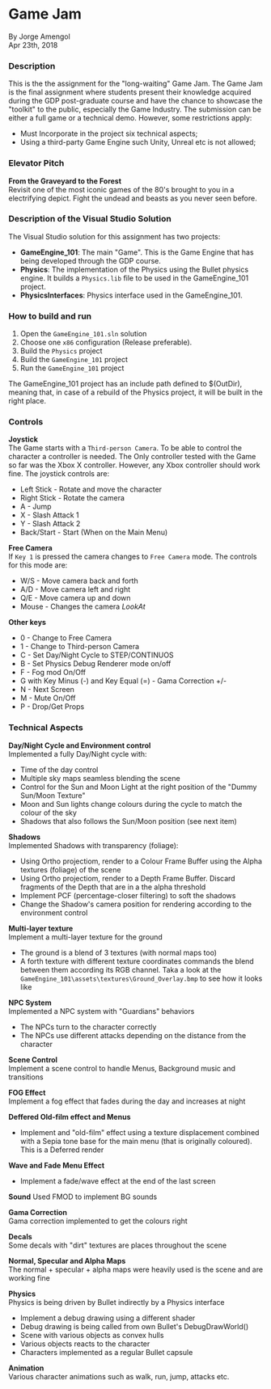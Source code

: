 # Game Jam  

By Jorge Amengol  
Apr 23th, 2018  

### Description

This is the the assignment for the "long-waiting" Game Jam. The Game Jam is the final assignment where students present their knowledge acquired during the GDP post-graduate course and have the chance to showcase the "toolkit" to the public, especially the Game Industry. The submission can be either a full game or a technical demo. However, some restrictions apply:  
- Must Incorporate in the project six technical aspects;  
- Using a third-party Game Engine such Unity, Unreal etc is not allowed;  

### Elevator Pitch  

**From the Graveyard to the Forest**  
Revisit one of the most iconic games of the 80's brought to you in a electrifying depict. Fight the undead and beasts as you never seen before.  

### Description of the Visual Studio Solution  

The Visual Studio solution for this assignment has two projects:  
- **GameEngine_101**: The main "Game". This is the Game Engine that has being developed through the GDP course.  
- **Physics**: The implementation of the Physics using the Bullet physics engine. It builds a `Physics.lib` file to be used in the GameEngine_101 project.  
- **PhysicsInterfaces**: Physics interface used in the GameEngine_101.  

### How to build and run  

1. Open the `GameEngine_101.sln` solution  
2. Choose one `x86` configuration (Release preferable).
4. Build the `Physics` project  
5. Build the `GameEngine_101` project  
6. Run the `GameEngine_101` project  

The GameEngine_101 project has an include path defined to $(OutDir), meaning that, in case of a rebuild of the Physics project, it will be built in the right place.  

### Controls

**Joystick**  
The Game starts with a `Third-person Camera`. To be able to control the character a controller is needed. The Only controller tested with the Game so far was the Xbox X controller. However, any Xbox controller should work fine. The joystick controls are:  

- Left Stick - Rotate and move the character  
- Right Stick - Rotate the camera  
- A - Jump  
- X - Slash Attack 1  
- Y - Slash Attack 2  
- Back/Start - Start (When on the Main Menu)  

**Free Camera**  
If `Key 1` is pressed the camera changes to `Free Camera` mode. The controls for this mode are:  

- W/S - Move camera back and forth  
- A/D - Move camera left and right  
- Q/E - Move camera up and down  
- Mouse - Changes the camera *LookAt*  

**Other keys**  

- 0 - Change to Free Camera  
- 1 - Change to Third-person Camera  
- C - Set Day/Night Cycle to STEP/CONTINUOS  
- B - Set Physics Debug Renderer mode on/off  
- F - Fog mod On/Off  
- G with Key Minus (-) and Key Equal (=) - Gama Correction +/-  
- N - Next Screen  
- M - Mute On/Off  
- P - Drop/Get Props  

### Technical Aspects 

**Day/Night Cycle and Environment control**  
Implemented a fully Day/Night cycle with:  
- Time of the day control  
- Multiple sky maps seamless blending the scene  
- Control for the Sun and Moon Light at the right position of the "Dummy Sun/Moon Texture"  
- Moon and Sun lights change colours during the cycle to match the colour of the sky  
- Shadows that also follows the Sun/Moon position (see next item)  

**Shadows**  
Implemented Shadows with transparency (foliage):  
- Using Ortho projectiom, render to a Colour Frame Buffer using the Alpha textures (foliage) of the scene  
- Using Ortho projectiom, render to a Depth Frame Buffer. Discard fragments of the Depth that are in a the alpha threshold  
- Implement PCF (percentage-closer filtering) to soft the shadows  
- Change the Shadow's camera position for rendering according to the environment control  

**Multi-layer texture**  
Implement a multi-layer texture for the ground  
- The ground is a blend of 3 textures (with normal maps too)  
- A forth texture with different texture coordinates commands the blend between them according its RGB channel. Taka a look at the `GameEngine_101\assets\textures\Ground_Overlay.bmp` to see how it looks like  

**NPC System**  
Implemented a NPC system with "Guardians" behaviors  
- The NPCs turn to the character correctly  
- The NPCs use different attacks depending on the distance from the character  

**Scene Control**  
Implement a scene control to handle Menus, Background music and transitions  

**FOG Effect**  
Implement a fog effect that fades during the day and increases at night  

**Deffered Old-film effect and Menus**  
- Implement and "old-film" effect using a texture displacement combined with a Sepia tone base for the main menu (that is originally coloured). This is a Deferred render   

**Wave and Fade Menu Effect**  
- Implement a fade/wave effect at the end of the last screen  

**Sound**
Used FMOD to implement BG sounds  

**Gama Correction**  
Gama correction implemented to get the colours right  

**Decals**  
Some decals with "dirt" textures are places throughout the scene  

**Normal, Specular and Alpha Maps**  
The normal + specular + alpha maps were heavily used is the scene and are working fine  

**Physics**  
Physics is being driven by Bullet indirectly by a Physics interface  
- Implement a debug drawing using a different shader  
- Debug drawing is being called from own Bullet's DebugDrawWorld()  
- Scene with various objects as convex hulls  
- Various objects reacts to the character  
- Characters implemented as a regular Bullet capsule  

**Animation**  
	Various character animations such as walk, run, jump, attacks etc.  



